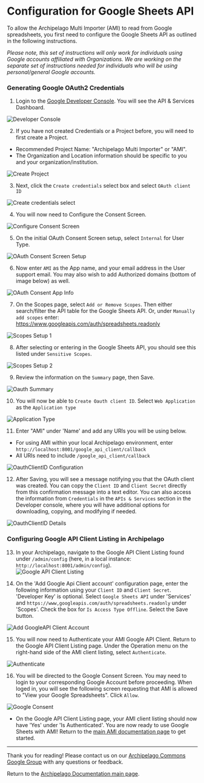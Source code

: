 # Configuration for Google Sheets API

To allow the Archipelago Multi Importer (AMI) to read from Google spreadsheets, you first need to configure the Google Sheets API as outlined in the following instructions.

_*Please note, this set of instructions will only work for individuals using Google accounts affiliated with Organizations. We are working on the separate set of instructions needed for individuals who will be using personal/general Google accounts.*_

### Generating Google OAuth2 Credentials

1. Login to the [Google Developer Console](https://console.developers.google.com). You will see the API & Services Dashboard.

![Developer Console](images/googleapi/1_GoogleDeveloperDashoard.jpg)

2. If you have not created Credentials or a Project before, you will need to first create a Project.  
  * Recommended Project Name: "Archipelago Multi Importer" or "AMI".
  * The Organization and Location information should be specific to you and your organization/institution.

![Create Project](images/googleapi/2_GoogleDeveloperNewProject.jpg)

3.  Next, click the `Create credentials` select box and select `OAuth client ID`

![Create credentials select](images/googleapi/3_CreateCredentials.jpg)

4. You will now need to Configure the Consent Screen.

![Configure Consent Screen](images/googleapi/4_CreateOAuthClientID.jpg)

5. On the initial OAuth Consent Screen setup, select `Internal` for User Type.

![OAuth Consent Screen Setup](images/googleapi/5_OauthConsentScreen.jpg)

6. Now enter `AMI` as the App name, and your email address in the User support email. You may also wish to add Authorized domains (bottom of image below) as well.

![OAuth Consent App Info](images/googleapi/6_OauthConsentInfo.jpg)

7. On the Scopes page, select `Add or Remove Scopes`. Then either search/filter the API table for the Google Sheets API. Or, under `Manually add scopes` enter: https://www.googleapis.com/auth/spreadsheets.readonly

![Scopes Setup 1](images/googleapi/7_OauthScopes1.jpg)

8. After selecting or entering in the Google Sheets API, you should see this listed under `Sensitive Scopes`.

![Scopes Setup 2](images/googleapi/8_OauthScopes2.jpg)

9. Review the information on the `Summary` page, then Save.

![Oauth Summary](images/googleapi/9_OauthSummary.jpg)

10. You will now be able to `Create Oauth client ID`. Select `Web Application` as the `Application type`

![Application Type](images/googleapi/10_CreateOauthID.jpg)

11. Enter "AMI" under 'Name' and add any URIs you will be using below.
  * For using AMI within your local Archipelago environment, enter `http://localhost:8001/google_api_client/callback`
  * All URIs need to include `/google_api_client/callback`

![OauthClientID Configuration](images/googleapi/11_OauthClientID.jpg)

12. After Saving, you will see a message notifying you that the OAuth client was created. You can copy the `Client ID` and `Client Secret` directly from this confirmation message into a text editor. You can also access the information from `Credentials` in the `APIs & Services` section in the Developer console, where you will have additional options for downloading, copying, and modifying if needed.

![OauthClientID Details](images/googleapi/12_ClientIDdetails.jpg)

### Configuring Google API Client Listing in Archipelago

13. In your Archipelago, navigate to the Google API Client Listing found under `/admin/config` (here, in a local instance: `http://localhost:8001/admin/config`).  
![Google API Client Listing](images/googleapi/13_GoogleApiClientListing.jpg)

14. On the 'Add Google Api Client account' configuration page, enter the following information using your `Client ID` and `Client Secret`. 'Developer Key' is optional. Select `Google Sheets API` under 'Services' and `https://www,googleapis.com/auth/spreadsheets.readonly` under 'Scopes'. Check the box for `Is Access Type Offline`. Select the Save button.

![Add GoogleAPI Client Account](images/googleapi/14_AddGoogleAPIClientAccount.jpg)

15. You will now need to Authenticate your AMI Google API Client. Return to the Google API Client Listing page. Under the Operation menu on the right-hand side of the AMI client listing, select `Authenticate`.

![Authenticate](images/googleapi/15_Authenticate.jpg)

16. You will be directed to the Google Consent Screen. You may need to login to your corresponding Google Account before proceeding. When loged in, you will see the following screen requesting that AMI is allowed to "View your Google Spreadsheets".  Click `Allow`.

![Google Consent](images/googleapi/16_GoogleConsent.jpg)

* On the Google API Client Listing page, your AMI client listing should now have 'Yes' under 'Is Authenticated'. You are now ready to use Google Sheets with AMI! Return to the [main AMI documentation page](ami.md) to get started.

---

Thank you for reading! Please contact us on our [Archipelago Commons Google Group](https://groups.google.com/forum/#!forum/archipelago-commons) with any questions or feedback.

Return to the [Archipelago Documentation main page](index.md).

